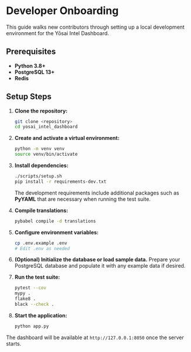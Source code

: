 # Developer Onboarding

This guide walks new contributors through setting up a local development environment for the Yōsai Intel Dashboard.

## Prerequisites

- **Python 3.8+**
- **PostgreSQL 13+**
- **Redis**

## Setup Steps

1. **Clone the repository:**
   ```bash
   git clone <repository>
   cd yosai_intel_dashboard
   ```

2. **Create and activate a virtual environment:**
   ```bash
   python -m venv venv
   source venv/bin/activate
   ```

3. **Install dependencies:**
   ```bash
   ./scripts/setup.sh
   pip install -r requirements-dev.txt
   ```
   The development requirements include additional packages such as
   **PyYAML** that are necessary when running the test suite.

4. **Compile translations:**
   ```bash
   pybabel compile -d translations
   ```

5. **Configure environment variables:**
   ```bash
   cp .env.example .env
   # Edit .env as needed
   ```

6. **(Optional) Initialize the database or load sample data.**
   Prepare your PostgreSQL database and populate it with any example data if desired.

7. **Run the test suite:**
   ```bash
   pytest --cov
   mypy .
   flake8 .
   black --check .
   ```
   
8. **Start the application:**
   ```bash
   python app.py
   ```

The dashboard will be available at `http://127.0.0.1:8050` once the server starts.

